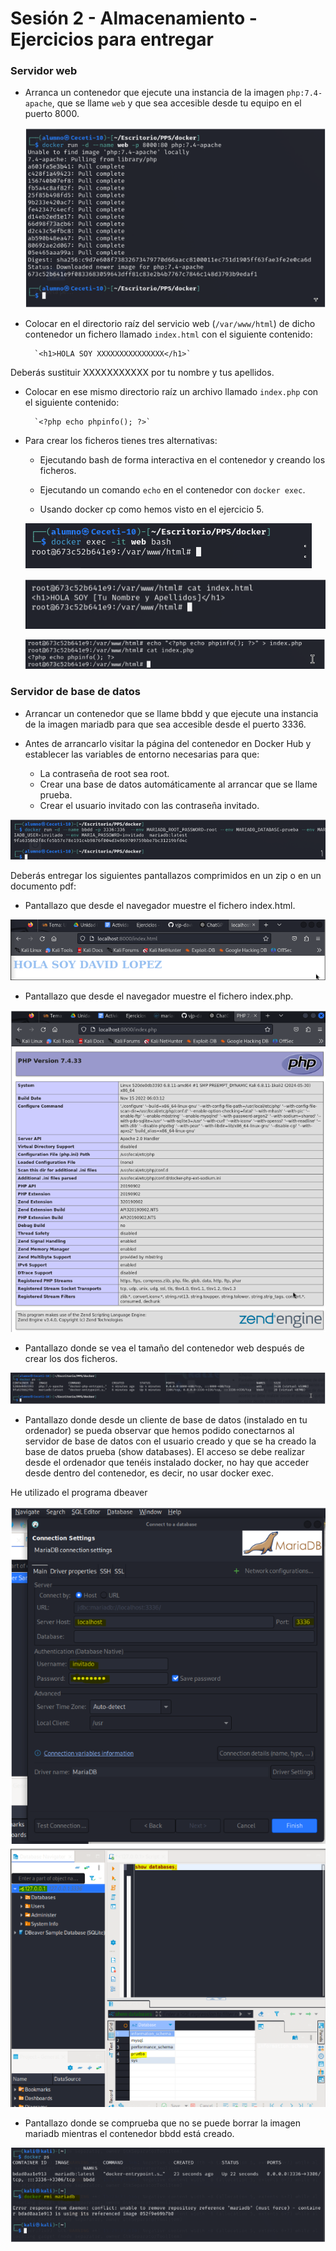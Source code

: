 # **Sesión 2 - Almacenamiento - Ejercicios para entregar**


### Servidor web

- Arranca un contenedor que ejecute una instancia de la imagen `php:7.4-apache`, que se llame `web` y que sea accesible desde tu equipo en el puerto 8000.
  
  ![img1](img/img1.PNG)

- Colocar en el directorio raíz del servicio web (`/var/www/html`) de dicho contenedor un fichero llamado `index.html` con el siguiente contenido:

        `<h1>HOLA SOY XXXXXXXXXXXXXXX</h1>`

Deberás sustituir XXXXXXXXXXX por tu nombre y tus apellidos.

- Colocar en ese mismo directorio raíz un archivo llamado `index.php` con el siguiente contenido:

        `<?php echo phpinfo(); ?>`

- Para crear los ficheros tienes tres alternativas:
    - Ejecutando bash de forma interactiva en el contenedor y creando los ficheros.
    

    - Ejecutando un comando `echo` en el contenedor con `docker exec`.
    
    - Usando docker cp como hemos visto en el ejercicio 5.


    ![img2](img/img2.PNG)
  
    ![img3](img/img3.PNG)
  
    ![img4](img/img4.PNG)

### Servidor de base de datos

- Arrancar un contenedor que se llame bbdd y que ejecute una instancia de la imagen mariadb para que sea accesible desde el puerto 3336.

- Antes de arrancarlo visitar la página del contenedor en Docker Hub y establecer las variables de entorno necesarias para que:
    - La contraseña de root sea root.
    - Crear una base de datos automáticamente al arrancar que se llame prueba.
    - Crear el usuario invitado con las contraseña invitado.

![img5](img/img5.PNG)

Deberás entregar los siguientes pantallazos comprimidos en un zip o en un documento pdf:

- Pantallazo que desde el navegador muestre el fichero index.html.

![img6](img/img6.PNG)

- Pantallazo que desde el navegador muestre el fichero index.php.

![img7](img/img7.PNG)

- Pantallazo donde se vea el tamaño del contenedor web después de crear los dos ficheros.

![img8](img/img8.PNG)

- Pantallazo donde desde un cliente de base de datos (instalado en tu ordenador) se pueda observar que hemos podido conectarnos al servidor de base de datos con el usuario creado y que se ha creado la base de datos prueba (show databases). El acceso se debe realizar desde el ordenador que tenéis instalado docker, no hay que acceder desde dentro del contenedor, es decir, no usar docker exec.

He utilizado el programa dbeaver

![img4](img/img9.PNG)
![img10](img/img10.PNG)

- Pantallazo donde se comprueba que no se puede borrar la imagen mariadb mientras el contenedor bbdd está creado.

![img11](img/img11.PNG)

